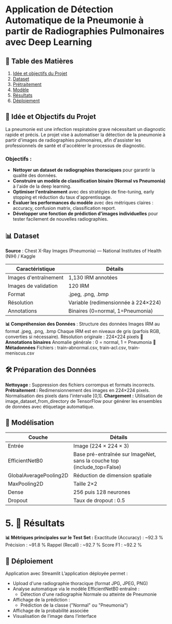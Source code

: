 # Application de Détection Automatique de la Pneumonie à partir de Radiographies Pulmonaires avec Deep Learning



## 📌 Table des Matières
1. [Idée et objectifs du Projet](#-idée-et-objectifs-du-projet)
2. [Dataset](#-dataset)
3. [Prétraitement](#-prétraitement)
4. [Modèle](#-modèle)
5. [Résultats](#-résultats)
6. [Déploiement](#-déploiement)

## 🎯 Idée et Objectifs du Projet

La pneumonie est une infection respiratoire grave nécessitant un diagnostic rapide et précis. 
Le projet vise à automatiser la détection de la pneumonie à partir d'images de radiographies pulmonaires, afin d'assister les professionnels de santé et d'accélérer le processus de diagnostic.

### Objectifs :

- **Nettoyer un dataset de radiographies thoraciques** pour garantir la qualité des données.
- **Construire un modèle de classification binaire (Normal vs Pneumonia)** à l'aide de la deep learning.
- **Optimiser l'entraînement** avec des stratégies de fine-tuning, early stopping et réduction du taux d'apprentissage.
- **Évaluer les performances du modèle** avec des métriques claires : accuracy, confusion matrix, classification report.
- **Développer une fonction de prédiction d'images individuelles** pour tester facilement de nouvelles radiographies.


## 📊 Dataset

**Source** : Chest X-Ray Images (Pneumonia) — National Institutes of Health (NIH) / Kaggle

| Caractéristique          | Détails                            |
|--------------------------|------------------------------------|
| Images d'entraînement	   | 1,130 IRM annotées                 |
| Images de validation     | 120 IRM                            |
| Format                   | .jpeg, .png, .bmp                  |
| Résolution               | Variable (redimensionnée à 224×224)|
| Annotations              | Binaires (0=normal, 1=Pneumonia)   |

**📊 Compréhension des Données** :
 Structure des données
Images IRM au format .jpeg, .png, .bmp
Chaque IRM est en niveaux de gris (parfois RGB, converties si nécessaire).
Résolution originale :  224×224 pixels
 **🔢 Annotations binaires**
Anomalie générale : 0 = normal, 1 = Pneumonia
**📑 Métadonnées**
Fichiers : train-abnormal.csv, train-acl.csv, train-meniscus.csv


## 🛠 Préparation des Données

**Nettoyage :**
Suppression des fichiers corrompus et formats incorrects.
**Prétraitement :**
Redimensionnement des images en 224×224 pixels.
Normalisation des pixels dans l'intervalle [0,1].
**Chargement :**
Utilisation de image_dataset_from_directory de TensorFlow pour générer les ensembles de données avec étiquetage automatique.


## 🧠 Modélisation

| Couche                  | Détails                                                                 |
|-------------------------|-------------------------------------------------------------------------|
| Entrée                  | Image (224 × 224 × 3)                                                   |
| EfficientNetB0	        | Base pré-entraînée sur ImageNet, sans la couche top (include_top=False) | 
| GlobalAveragePooling2D	| Réduction de dimension spatiale                                         |
| MaxPooling2D            | Taille 2×2                                                              |                                                                            
| Dense                   | 256 puis 128 neurones                                                   |
| Dropout                 | Taux de dropout : 0.5                                                   |

# 5. 🧪 Résultats
**📊 Métriques principales sur le Test Set :**
Exactitude (Accuracy) : ~92.3 %
Précision : ~91.8 %
Rappel (Recall) : ~92.7 %
Score F1 : ~92.2 %

## 🚀 Déploiement
Application avec Streamlit
L’application déployée permet :
 - Upload d'une radiographie thoracique (format JPG, JPEG, PNG)
 - Analyse automatique via le modèle EfficientNetB0 entraîné :
    * Détection d'une radiographie Normale ou atteinte de Pneumonie
 - Affichage de la prédiction :
    * Prédiction de la classe ("Normal" ou "Pneumonia")
 - Affichage de la probabilité associée
 -  Visualisation de l’image dans l’interface

